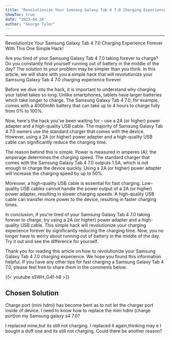 ```yaml
---
title: "Revolutionize Your Samsung Galaxy Tab 4 7.0 Charging Experience Forever With This One Simple Hack!"
ShowToc: true 
date: "2023-04-20"
author: "George Tyler"
---
```

*****
Revolutionize Your Samsung Galaxy Tab 4 7.0 Charging Experience Forever With This One Simple Hack!

Are you tired of your Samsung Galaxy Tab 4 7.0 taking forever to charge? Do you constantly find yourself running out of battery in the middle of the day? The solution to your problem may be simpler than you think. In this article, we will share with you a simple hack that will revolutionize your Samsung Galaxy Tab 4 7.0 charging experience forever. 

Before we dive into the hack, it is important to understand why charging your tablet takes so long. Unlike smartphones, tablets have larger batteries which take longer to charge. The Samsung Galaxy Tab 4 7.0, for example, comes with a 4000mAh battery that can take up to 4 hours to charge fully from 0% to 100%. 

Now, here's the hack you've been waiting for – use a 2A (or higher) power adapter and a high-quality USB cable. The majority of Samsung Galaxy Tab 4 7.0 owners use the standard charger that comes with the device. However, using a 2A (or higher) power adapter and a high-quality USB cable can significantly reduce the charging time. 

The reason behind this is simple. Power is measured in amperes (A); the amperage determines the charging speed. The standard charger that comes with the Samsung Galaxy Tab 4 7.0 outputs 1.5A, which is not enough to charge the device quickly. Using a 2A (or higher) power adapter will increase the charging speed by up to 50%. 

Moreover, a high-quality USB cable is essential for fast charging. Low-quality USB cables cannot handle the power output of a 2A (or higher) power adapter, resulting in slower charging speeds. A high-quality USB cable can transfer more power to the device, resulting in faster charging times. 

In conclusion, if you're tired of your Samsung Galaxy Tab 4 7.0 taking forever to charge, try using a 2A (or higher) power adapter and a high-quality USB cable. This simple hack will revolutionize your charging experience forever by significantly reducing the charging time. Now, you no longer have to worry about running out of battery in the middle of the day. Try it out and see the difference for yourself. 

Thank you for reading this article on how to revolutionize your Samsung Galaxy Tab 4 7.0 charging experience. We hope you found this information helpful. If you have any other tips for fast charging a Samsung Galaxy Tab 4 7.0, please feel free to share them in the comments below.

{{< youtube sSWH_G4f-h8 >}} 



## Chosen Solution
 Charge port (mini hdmi) has become bent as to not let the charger port inside of device. I need to know how to replace the mini hdmi (charge port)on my Samsung galaxy s4 7.0?

 I replaced mine,but its still not charging.
I replaced it again,thinking may e I bought a duff one and its still not charging. Could there be another reason?




